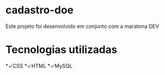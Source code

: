 # cadastro-doe
Este projeto foi desenvolvido em conjunto com a maratona DEV

# Tecnologias utilizadas
*✓CSS
*✓HTML
*✓MySQL
